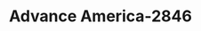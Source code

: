 ---
f_zip-code: 48237
f_state-code: MI
title: Advance America-2846
f_phone: 248-545-4474
f_city-only: Oak Park
f_address: 22140 Coolidge Highway Oak Park
f_location-unique-id: '2846'
slug: advance-america-2846
updated-on: '2024-05-30T13:46:58.046Z'
created-on: '2024-05-30T13:36:59.803Z'
published-on: '2024-05-30T13:54:32.469Z'
f_city-state: cms/city/oak-park-mi.md
f_company: cms/company/advance-america.md
f_state: cms/state/michigan.md
layout: '[payday-loan].html'
tags: payday-loan
---